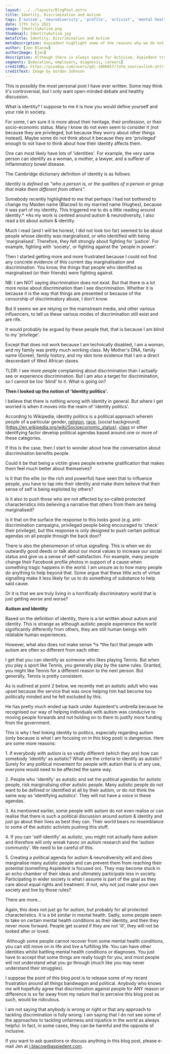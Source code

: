 ```yaml
---
layout: ../../layouts/BlogPost.astro
title: Identity, Discrimination and Autism
tags: ['autism', 'neurodiversity', 'profile', 'activist', 'mental health']
date: 17th July 2021
image: IdentityAutism.png
thumbnail: IdentityAutism.jpg
metaTitle: Identity, Discrimination and Autism
metaDescription: Aspiedent highlight some of the reasons why we do not believe autism & identity politics mix well and vents some frustrations about the topics of identity and discrimination.
author: [Jen Blacow]
authorImage: [jen]
description: Although there is always space for Activism, Aspiedent try to stay away from political ideologies in relation to autism. Identity politics in particular is sometimes referred to regarding autism and the experience of being autistic. This blog post highlights some of the reasons why we do not believe autism & identity politics mix well and vents some frustrations about the topics of identity and discrimination.
segments: [education, employers, diagnosis, careers]
creditURL: https://pixabay.com/users/gdj-1086657/?utm_source=link-attribution&utm_medium=referral&utm_campaign=image&utm_content=2750393
creditText: Image by Gordon Johnson
---
```

This is possibly the most personal post I have ever written. Some may
think it's controversial, but I only want open-minded debate and healthy
discussion. 

What is identity? I suppose to me it is how you would define yourself
and your role in society. 

For some, I am sure it is more about their heritage, their profession,
or their socio-economic status. Many I know do not even seem to consider
it (not because they are privileged, but because they worry about other
things instead). Maybe some do not think about it because they are
'privileged' enough to not have to think about how their identity
affects them. 

One can most likely have lots of 'identities'. For example, the very
same person can identify as a woman, a mother, a lawyer, and a sufferer
of Inflammatory bowel disease. 

The Cambridge dictionary definition of identity is as follows:

*Identity is defined as "who a person is, or the qualities of a person or group that make them different from others".*

Somebody recently highlighted to me that perhaps I had not bothered to
change my Maiden name (Blacow) to my married name (Hughes), because it
was part of my identity. This triggered me to do a little reading around
identity.* *As my work is centred around autism & neurodiversity, I also
read a bit about autism & identity. 

Much I read (and I will be honest, I did not look too far) seemed to be
about people whose identity was marginalised, or who identified with
being 'marginalised'. Therefore, they felt strongly about fighting for
'justice'. For example, fighting with 'society', or fighting against the
'people in power'. 

Then I started getting more and more frustrated because I could not find
any concrete evidence of this current day marginalisation and
discrimination. You know, the things that people who identified as
marginalised (or their friends) were fighting against.

NB: I am NOT saying discrimination does not exist. But that there is a
lot more noise about discrimination than I see discrimination. Whether
it is because it is the way that things are presented or because of the
censorship of discriminatory abuse, I don't know. 

But it seems we are relying on the mainstream media, and other various
influencers, to tell us these various modes of discrimination still
exist and are rife. 

It would probably be argued by these people that, that is because I am
blind to my 'privilege'. 

Except that does not work because I am technically disabled, I am a
woman, and my family was pretty much working class. My Mother's DNA,
family name (Goree), family history, and my skin tone evidence that I am
a direct descendant of West African slaves. 

TLDR: I see more people complaining about discrimination than I actually
see or experience discrimination. But I am also a target for
discrimination, so I cannot be too 'blind' to it. What is going on?

**Then I looked up the notion of 'Identity politics'.**

I believe that there is nothing wrong with identity in general. But
where I get worried is when it moves into the realm of 'identity
politics'. 

According to Wikipedia, identity politics is a political approach
wherein people of a particular
gender, [religion](https://en.wikipedia.org/wiki/Religion), [race](https://en.wikipedia.org/wiki/Race_(human_categorization)), [social
background](https://en.wikipedia.org/wiki/Socioeconomic_status), [class](https://en.wikipedia.org/wiki/Social_class) or
other identifying factor develop political agendas based around one or
more of these categories.

If this is the case, then I start to wonder about how the conversation
about discrimination benefits people. 

Could it be that being a victim gives people extreme gratification that
makes them feel much better about themselves? 

Is it that the elite (or the rich and powerful) have seen that to
influence people, you have to tap into their identity and make them
believe that their sense of self is being exploited by others?

Is it also to push those who are not affected by so-called protected
characteristics into believing a narrative that others from them are
being marginalised? 

Is it that on the surface the response to this looks good (e.g.
anti-discrimination campaigns, privileged people being encouraged to
'check' their privilege), but this response is only designed to push
certain political agendas on all people through the back door? 

There is also the phenomenon of virtue signalling. This is when we do
outwardly good deeds or talk about our moral values to increase our
social status and give us a sense of self-satisfaction. For example,
many people change their Facebook profile photos in support of a cause
when something tragic happens in the world. I am unsure as to how many
people do anything to help beyond that. Some argue that these little
acts of virtue signalling make it less likely for us to do something of
substance to help said cause. 

Or it is that we are truly living in a horrifically discriminatory world
that is just getting worse and worse?

**Autism and Identity**

Based on the definition of identity, there is a lot written about autism
and identity. This is strange as although autistic people experience the
world significantly differently from others, they are still human beings
with relatable human experiences.

However, what also does not make sense *is *the fact that people with
autism are often so different from each other. 

I get that you can identify as someone who likes playing Tennis. But
when you play a sport like Tennis, you generally play by the same rules.
Granted, you might like Tennis for a different reason to the next
person. But generally, Tennis is pretty consistent. 

As is outlined at point 2 below, we recently met an autistic adult who
was upset because the service that was once helping him had become too
politically minded and he felt excluded by this.

He has pretty much ended up back under Aspiedent's umbrella because he
recognised our way of helping individuals with autism was conducive to
moving people forwards and not holding on to them to justify more
funding from the government. 

This is why I feel linking identity to politics, especially regarding
autism (only because is what I am focusing on in this blog post) is
dangerous. Here are some more reasons: 

1\. If everybody with autism is so vastly different (which they are) how
can somebody 'identify' as autistic? What are the criteria to identify
as autistic? Surely for any political movement for people with autism
that is of any use, everyone would need to be affected the same way.

2\. People who 'identify' as autistic and set the political agendas for
autistic people, risk marginalising other autistic people. Many autistic
people do not want to be defined or identified at all by their autism,
or do not think the same way as 'identifying autistics'. They will not
have a voice in these agendas. 

3\. As mentioned earlier, some people with autism do not even realise or
can realise that there is such a political discussion around autism &
identity and just go about their lives as best they can. Their world
bears no resemblance to some of the autistic activists pushing this
stuff. 

4. If you can 'self-identify' as autistic, you might not actually have
autism and therefore will only wreak havoc on autism research and the
'autism community'. We need to be careful of this. 

5\. Creating a political agenda for autism & neurodiversity will and does
marginalise many autistic people and can prevent them from reaching
their potential (something Aspiedent is focused on). They may become
stuck in an echo chamber of their ideas and ultimately participate less
in society. Participating in wider society is what I assume is part of
the goal as they care about equal rights and treatment. If not, why not
just make your own society and live by those rules?

There are more... 

Again, this does not just go for autism, but probably for all protected
characteristics. It is a bit similar in mental health. Sadly, some
people seem to take on certain mental health conditions as their
identity, and then they never move forward. People get scared if they
are not 'ill', they will not be looked after or loved.

 Although some people cannot recover from some mental health conditions,
you can still move on in life and live a fulfilling life. You can have
other identities whilst battling mental health conditions or diagnoses.
You just have to accept that some things are really tough for you, and
most people will not understand what you go through (much like you may
never understand their struggles). 

I suppose the point of this blog post is to release some of my recent
frustration around all things bandwagon and political. Anybody who knows
me will hopefully agree that discrimination against people for ANY
reason or difference is so far away from my nature that to perceive this
blog post as such, would be ridiculous. 

I am not saying that anybody is wrong or right or that any approach to
tackling discrimination is fully wrong. I am saying that I do not see
some of the approaches to tackling unfairness and injustice in the world
as always helpful. In fact, in some cases, they can be harmful and the
opposite of inclusive. 

If you want to ask questions or discuss anything in this blog post,
please e-mail Jen at <j.blacow@aspiedent.com>.

